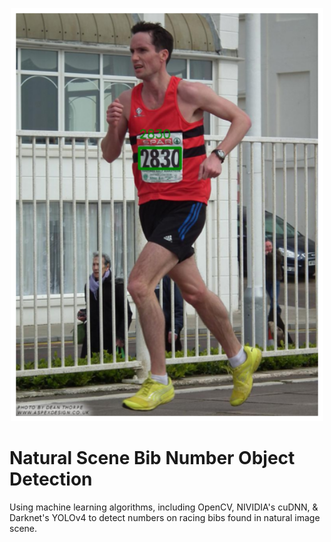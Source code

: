 <p align="center">
<img src="https://github.com/Lwhieldon/BibObjectDetection/blob/main/notebooks+utils+data/BibDetectorSample.jpeg?raw=true" width=500 />
</p>

# Natural Scene Bib Number Object Detection
Using machine learning algorithms, including OpenCV, NIVIDIA's cuDNN, &amp; Darknet's YOLOv4 to detect numbers on racing bibs found in natural image scene. 
